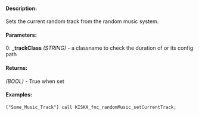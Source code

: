 #### Description:
Sets the current random track from the random music system.

#### Parameters:
0: **_trackClass** *(STRING)* - a classname to check the duration of or its config path

#### Returns:
*(BOOL)* - True when set

#### Examples:
```sqf
["Some_Music_Track"] call KISKA_fnc_randomMusic_setCurrentTrack;
```

